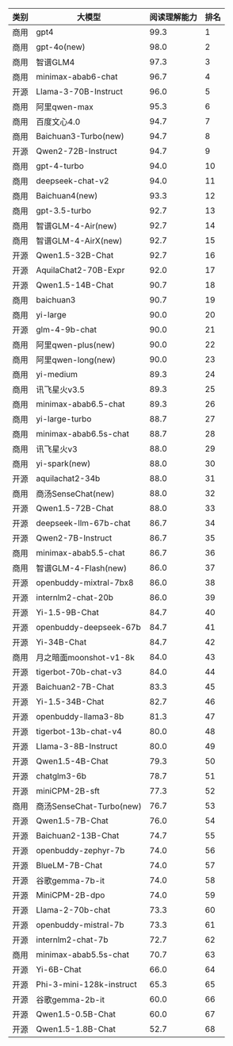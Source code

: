 
| 类别 | 大模型                         | 阅读理解能力 | 排名 |
|-----|------------------------------|---------|----|
|商用|gpt4|99.3|1|
|商用|gpt-4o(new)|98.0|2|
|商用|智谱GLM4|97.3|3|
|商用|minimax-abab6-chat|96.7|4|
|开源|Llama-3-70B-Instruct|96.0|5|
|商用|阿里qwen-max|95.3|6|
|商用|百度文心4.0|94.7|7|
|商用|Baichuan3-Turbo(new)|94.7|8|
|开源|Qwen2-72B-Instruct|94.7|9|
|商用|gpt-4-turbo|94.0|10|
|商用|deepseek-chat-v2|94.0|11|
|商用|Baichuan4(new)|93.3|12|
|商用|gpt-3.5-turbo|92.7|13|
|商用|智谱GLM-4-Air(new)|92.7|14|
|商用|智谱GLM-4-AirX(new)|92.7|15|
|开源|Qwen1.5-32B-Chat|92.7|16|
|开源|AquilaChat2-70B-Expr|92.0|17|
|开源|Qwen1.5-14B-Chat|90.7|18|
|商用|baichuan3|90.7|19|
|商用|yi-large|90.0|20|
|开源|glm-4-9b-chat|90.0|21|
|商用|阿里qwen-plus(new)|90.0|22|
|商用|阿里qwen-long(new)|90.0|23|
|商用|yi-medium|89.3|24|
|商用|讯飞星火v3.5|89.3|25|
|商用|minimax-abab6.5-chat|89.3|26|
|商用|yi-large-turbo|88.7|27|
|商用|minimax-abab6.5s-chat|88.7|28|
|商用|讯飞星火v3|88.0|29|
|商用|yi-spark(new)|88.0|30|
|开源|aquilachat2-34b|88.0|31|
|商用|商汤SenseChat(new)|88.0|32|
|开源|Qwen1.5-72B-Chat|88.0|33|
|开源|deepseek-llm-67b-chat|86.7|34|
|开源|Qwen2-7B-Instruct|86.7|35|
|商用|minimax-abab5.5-chat|86.7|36|
|商用|智谱GLM-4-Flash(new)|86.0|37|
|开源|openbuddy-mixtral-7bx8|86.0|38|
|开源|internlm2-chat-20b|86.0|39|
|开源|Yi-1.5-9B-Chat|84.7|40|
|开源|openbuddy-deepseek-67b|84.7|41|
|开源|Yi-34B-Chat|84.7|42|
|商用|月之暗面moonshot-v1-8k|84.0|43|
|开源|tigerbot-70b-chat-v3|84.0|44|
|开源|Baichuan2-7B-Chat|83.3|45|
|开源|Yi-1.5-34B-Chat|82.7|46|
|开源|openbuddy-llama3-8b|81.3|47|
|开源|tigerbot-13b-chat-v4|80.0|48|
|开源|Llama-3-8B-Instruct|80.0|49|
|开源|Qwen1.5-4B-Chat|79.3|50|
|开源|chatglm3-6b|78.7|51|
|开源|miniCPM-2B-sft|77.3|52|
|商用|商汤SenseChat-Turbo(new)|76.7|53|
|开源|Qwen1.5-7B-Chat|76.0|54|
|开源|Baichuan2-13B-Chat|74.7|55|
|开源|openbuddy-zephyr-7b|74.0|56|
|开源|BlueLM-7B-Chat|74.0|57|
|开源|谷歌gemma-7b-it|74.0|58|
|开源|MiniCPM-2B-dpo|74.0|59|
|开源|Llama-2-70b-chat|73.3|60|
|开源|openbuddy-mistral-7b|73.3|61|
|开源|internlm2-chat-7b|72.7|62|
|商用|minimax-abab5.5s-chat|70.7|63|
|开源|Yi-6B-Chat|66.0|64|
|开源|Phi-3-mini-128k-instruct|65.3|65|
|开源|谷歌gemma-2b-it|60.0|66|
|开源|Qwen1.5-0.5B-Chat|60.0|67|
|开源|Qwen1.5-1.8B-Chat|52.7|68|

